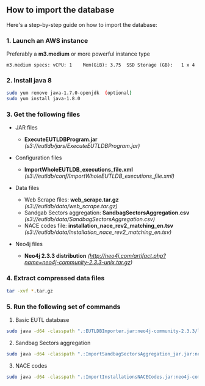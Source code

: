 ## How to import the database

Here's a step-by-step guide on how to import the database:

### 1. Launch an AWS instance

  Preferably a **m3.medium** or more powerful instance type 
    
    m3.medium specs: vCPU: 1 	Mem(GiB): 3.75	SSD Storage (GB):	1 x 4 
 

### 2. Install java 8

``` bash
sudo yum remove java-1.7.0-openjdk  (optional)
sudo yum install java-1.8.0
```

### 3. Get the following files

* JAR files

  * **ExecuteEUTLDBProgram.jar** _(s3://eutldb/jars/ExecuteEUTLDBProgram.jar)_
  
* Configuration files
  
  * **ImportWholeEUTLDB_executions_file.xml** _(s3://eutldb/conf/ImportWholeEUTLDB_executions_file.xml)_
  
* Data files

  * Web Scrape files: **web_scrape.tar.gz** _(s3://eutldb/data/web_scrape.tar.gz)_
  * Sandgab Sectors aggregation: **SandbagSectorsAggregation.csv** _(s3://eutldb/data/SandbagSectorsAggregation.csv)_
  * NACE codes file: **installation_nace_rev2_matching_en.tsv** _(s3://eutldb/data/installation_nace_rev2_matching_en.tsv)_
  
* Neo4j files
  
  * **Neo4j 2.3.3 distribution** _(http://neo4j.com/artifact.php?name=neo4j-community-2.3.3-unix.tar.gz)_

### 4. Extract compressed data files

``` bash
tar -xvf *.tar.gz
```

### 5. Run the following set of commands

1. Basic EUTL database

``` bash
sudo java -d64 -classpath ".:EUTLDBImporter.jar:neo4j-community-2.3.3/lib/*" org.sandbag.programs.ImportEUTLData eutldb web_scrape/installations web_scrape/aircraft_operators web_scrape/compliance web_scrape/ner.tsv web_scrape/article10c.tsv web_scrape/InstallationsEntitlements.tsv web_scrape/AircraftOperatorsEntitlements.tsv web_scrape/offsets
```

2. Sandbag Sectors aggregation

``` bash
sudo java -d64 -classpath ".:ImportSandbagSectorsAggregation_jar.jar:neo4j-community-2.3.3/lib/*" org.sandbag.programs.ImportSandbagSectorsAggregation eutldb SandbagSectorsAggregation.csv 
```

3. NACE codes

``` bash
sudo java -d64 -classpath ".:ImportInstallationsNACECodes.jar:neo4j-community-2.3.3/lib/*" org.sandbag.programs.ImportInstallationsNACECodes eutldb_new installation_nace_rev2_matching_en.tsv 
```





